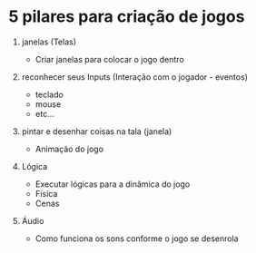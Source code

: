 <h1>5 pilares para criação de jogos</h1>

1. janelas (Telas)
    - Criar janelas para colocar o jogo dentro

2. reconhecer seus Inputs (Interação com o jogador - eventos)
    - teclado
    - mouse
    - etc...

3. pintar e desenhar coisas na tala (janela)
    - Animação do jogo

4. Lógica 
    - Executar lógicas para a dinâmica do jogo
    - Física 
    - Cenas
    
5. Áudio
    - Como funciona os sons conforme o jogo se desenrola

